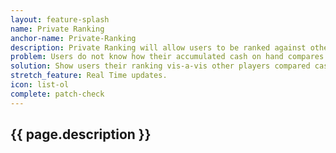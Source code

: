 ```yaml
---
layout: feature-splash
name: Private Ranking
anchor-name: Private-Ranking
description: Private Ranking will allow users to be ranked against other users in a private fashion using Scrillionaire’s private ranking technology. These ranks will update throughout the day. Users will be ranked against all users of the app regardless of whether or not they are publicly ranked.
problem: Users do not know how their accumulated cash on hand compares to other peoples cash on hand at any given point in time and they do not want to share their information publicly in order to find out.
solution: Show users their ranking vis-a-vis other players compared cash on hand in a private fashion.
stretch_feature: Real Time updates. 
icon: list-ol
complete: patch-check
---
```


## {{ page.description }}